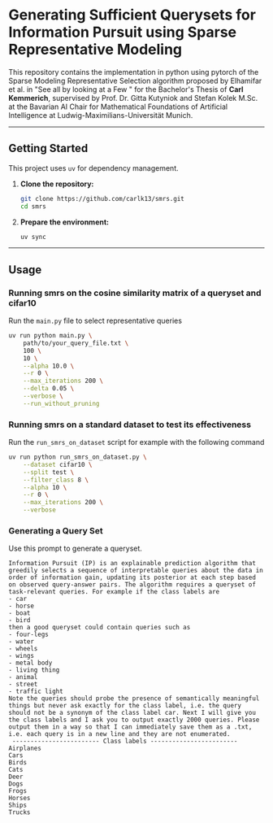# **Generating Sufficient Querysets for Information Pursuit using Sparse Representative Modeling**

This repository contains the implementation in python using pytorch of the Sparse Modeling Representative Selection algorithm proposed by Elhamifar et al. in "See all by looking at a Few " for the Bachelor's Thesis of **Carl Kemmerich**, supervised by Prof. Dr. Gitta Kutyniok and Stefan Kolek M.Sc. at the Bavarian AI Chair for Mathematical Foundations of Artificial Intelligence at Ludwig-Maximilians-Universität Munich.

---

## Getting Started

This project uses `uv` for dependency management.

1.  **Clone the repository:**
    ```bash
    git clone https://github.com/carlk13/smrs.git
    cd smrs
    ```
2.  **Prepare the environment:**
    ```bash
    uv sync
    ```

---

## Usage
### Running smrs on the cosine similarity matrix of a queryset and cifar10
Run the `main.py` file to select representative queries
```bash
uv run python main.py \
    path/to/your_query_file.txt \
    100 \
    10 \
    --alpha 10.0 \
    --r 0 \
    --max_iterations 200 \
    --delta 0.05 \
    --verbose \
    --run_without_pruning
```

### Running smrs on a standard dataset to test its effectiveness
Run the `run_smrs_on_dataset` script for example with the following command
```bash
uv run python run_smrs_on_dataset.py \
    --dataset cifar10 \
    --split test \
    --filter_class 8 \
    --alpha 10 \
    --r 0 \
    --max_iterations 200 \
    --verbose   
```

### Generating a Query Set 
Use this prompt to generate a queryset.
```
Information Pursuit (IP) is an explainable prediction algorithm that greedily selects a sequence of interpretable queries about the data in order of information gain, updating its posterior at each step based on observed query-answer pairs. The algorithm requires a queryset of task-relevant queries. For example if the class labels are
- car 
- horse 
- boat 
- bird
then a good queryset could contain queries such as
- four-legs 
- water 
- wheels 
- wings 
- metal body 
- living thing 
- animal 
- street 
- traffic light 
Note the queries should probe the presence of semantically meaningful things but never ask exactly for the class label, i.e. the query should not be a synonym of the class label car. Next I will give you the class labels and I ask you to output exactly 2000 queries. Please output them in a way so that I can immediately save them as a .txt, i.e. each query is in a new line and they are not enumerated.
 ------------------------ Class labels ------------------------
Airplanes
Cars
Birds
Cats
Deer
Dogs
Frogs
Horses
Ships
Trucks

```
    

